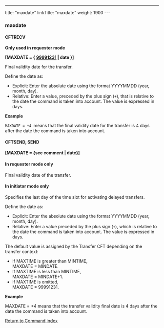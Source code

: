 ---
title: "maxdate"
linkTitle: "maxdate"
weight: 1900
---<span id="maxdate"></span>

### maxdate

<span id="maxdate_CFTRECV"></span>

#### CFTRECV

****Only used
in requester mode****

****[MAXDATE = { <u>99991231</u> &#124; date }]****

Final validity date for the transfer.

Define the date as:

- Explicit: Enter the absolute
    date using the format YYYYMMDD (year, month, day).
- Relative: Enter a value, preceded by the plus sign (`+`), that is
    relative to the date the command is taken into account. The value is
    expressed in days.

****Example****

`MAXDATE = +4 `means that the final validity date for the transfer is 4 days after
the date the command is taken into account.

<span id="maxdate_CFTSEND"></span>

#### CFTSEND, SEND

**[MAXDATE = {see comment &#124; date}]**

#### In requester mode only

Final validity date of the transfer.

#### In initiator mode only

Specifies the last day of the time slot for activating
delayed transfers.

Define the date as:

- Explicit: Enter the absolute
    date using the format YYYYMMDD (year, month, day).
- Relative: Enter a value preceded by the plus sign (`+`), which is
    relative to the date the command is taken into account. The value is
    expressed in days.

The default value is assigned by the Transfer CFT depending on the transfer
context:

- If MAXTIME is greater
    than MINTIME,  
    MAXDATE = MINDATE.
- If MAXTIME is less
    than MINTIME,  
    MAXDATE = MINDATE+1.
- If MAXTIME is omitted,  
    MAXDATE = 99991231.

****Example****

MAXDATE = +4 means that the transfer validity final date is 4 days after
the date the command is taken into account.

[Return to Command index](../../)
